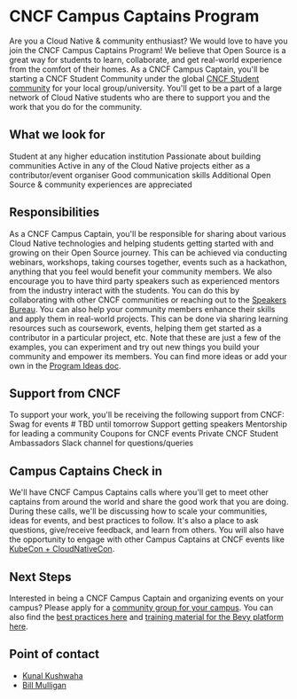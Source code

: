 # CNCF Campus Captains Program

Are you a Cloud Native & community enthusiast? We would love to have you join the CNCF Campus Captains Program! We believe that Open Source is a great way for students to learn, collaborate, and get real-world experience from the comfort of their homes. As a CNCF Campus Captain, you'll be starting a CNCF Student Community under the global [CNCF Student community](https://community.cncf.io/cloud-native-students/) for your local group/university. You'll get to be a part of a large network of Cloud Native students who are there to support you and the work that you do for the community. 

## What we look for
Student at any higher education institution
Passionate about building communities
Active in any of the Cloud Native projects either as a contributor/event organiser
Good communication skills
Additional Open Source & community experiences are appreciated

## Responsibilities

As a CNCF Campus Captain, you'll be responsible for sharing about various Cloud Native technologies and helping students getting started with and growing on their Open Source journey. This can be achieved via conducting webinars, workshops, taking courses together, events such as a hackathon, anything that you feel would benefit your community members.
We also encourage you to have third party speakers such as experienced mentors from the industry interact with the students. You can do this by collaborating with other CNCF communities or reaching out to the [Speakers Bureau](https://www.cncf.io/speakers/). You can also help your community members enhance their skills and apply them in real-world projects. This can be done via sharing learning resources such as coursework, events, helping them get started as a contributor in a particular project, etc.
Note that these are just a few of the examples, you can experiment and try out new things you build your community and empower its members. You can find more ideas or add your own in the [Program Ideas doc](https://github.com/cncf/students/blob/main/program-ideas.md).

## Support from CNCF
To support your work, you'll be receiving the following support from CNCF:
Swag for events # TBD until tomorrow
Support getting speakers
Mentorship for leading a community
Coupons for CNCF events
Private CNCF Student Ambassadors Slack channel for questions/queries

## Campus Captains Check in
We'll have CNCF Campus Captains calls where you'll get to meet other captains from around the world and share the good work that you are doing. During these calls, we'll be discussing how to scale your communities, ideas for events, and best practices to follow. It's also a place to ask questions, give/receive feedback, and learn from others. You will also have the opportunity to engage with other Campus Captains at CNCF events like [KubeCon + CloudNativeCon](https://www.cncf.io/kubecon-cloudnativecon-events/).

## Next Steps
Interested in being a CNCF Campus Captain and organizing events on your campus? Please apply for a [community group for your campus](https://github.com/cncf/communitygroups#how-to-apply). You can also find the [best practices here](https://github.com/cncf/communitygroups/blob/main/best_practices.md) and [training material for the Bevy platform here](https://github.com/cncf/communitygroups#bevy-training).

## Point of contact
- [Kunal Kushwaha](kunalkushwaha453@gmail.com)
- [Bill Mulligan](bmulligan@linuxfoundation.org)
